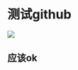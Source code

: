 # 测试github
![](http://qiniu.rearib.top/20181801/1549-K.png)
## 应该ok
<!--stackedit_data:
eyJoaXN0b3J5IjpbLTMxNTc2NDk2MF19
-->
